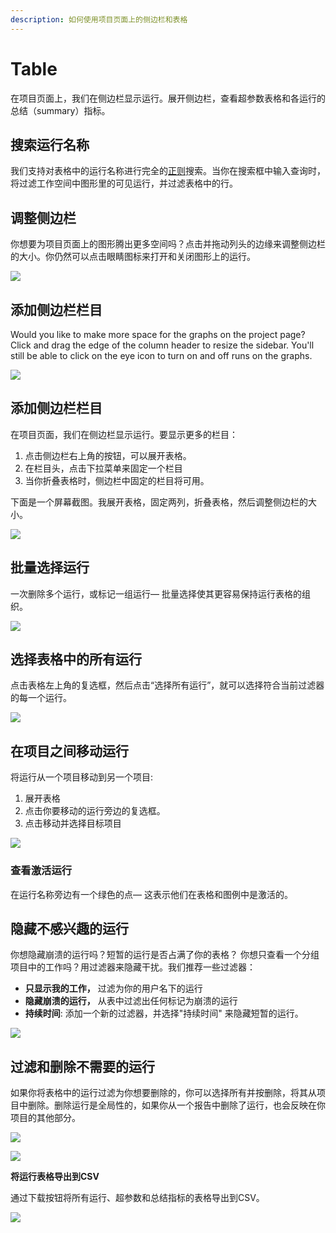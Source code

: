 ```yaml
---
description: 如何使用项目页面上的侧边栏和表格
---
```


# Table

在项目页面上，我们在侧边栏显示运行。展开侧边栏，查看超参数表格和各运行的总结（summary）指标。

## **搜索运行名称** <a id="search-run-names"></a>

我们支持对表格中的运行名称进行完全的[正则](https://dev.mysql.com/doc/refman/8.0/en/regexp.html)搜索。当你在搜索框中输入查询时，将过滤工作空间中图形里的可见运行，并过滤表格中的行。

## **调整侧边栏** <a id="search-end-time-for-runs"></a>

你想要为项目页面上的图形腾出更多空间吗？点击并拖动列头的边缘来调整侧边栏的大小。你仍然可以点击眼睛图标来打开和关闭图形上的运行。

![](https://gblobscdn.gitbook.com/assets%2F-Lqya5RvLedGEWPhtkjU%2F-MW8N_ojommBeLXH6s0q%2F-MW8PfjvFs5ZqD9G2M1Z%2Fimage.png?alt=media&token=558719a7-b279-4c58-9cdf-34b45141dd2c)

##  **添加侧边栏栏目** <a id="resize-the-sidebar"></a>

Would you like to make more space for the graphs on the project page? Click and drag the edge of the column header to resize the sidebar. You'll still be able to click on the eye icon to turn on and off runs on the graphs.

![](https://downloads.intercomcdn.com/i/o/153755378/d54ae70fb8155657a87545b1/howto+-+resize+column.gif)

##  **添加侧边栏栏目** <a id="add-sidebar-columns"></a>

在项目页面，我们在侧边栏显示运行。要显示更多的栏目：

1. 点击侧边栏右上角的按钮，可以展开表格。
2. 在栏目头，点击下拉菜单来固定一个栏目
3. 当你折叠表格时，侧边栏中固定的栏目将可用。

下面是一个屏幕截图。我展开表格，固定两列，折叠表格，然后调整侧边栏的大小。

![](https://downloads.intercomcdn.com/i/o/152951680/cf8cbc6b35e923be2551ba20/howto+-+pin+rows+in+table.gif)

## **批量选择运行** <a id="bulk-select-runs"></a>

一次删除多个运行，或标记一组运行— 批量选择使其更容易保持运行表格的组织。

![](https://gblobscdn.gitbook.com/assets%2F-Lqya5RvLedGEWPhtkjU%2F-M-_kEx6uMQmFLGxWsNg%2F-M-_kV-UaGxuJU1ZPrlU%2Fhowto%20-%20bulk%20select.gif?alt=media&token=332defe0-2189-4716-a59f-4b257c85ef54)

## **选择表格中的所有运行** <a id="select-all-runs-in-table"></a>

点击表格左上角的复选框，然后点击“选择所有运行”，就可以选择符合当前过滤器的每一个运行。

![](https://gblobscdn.gitbook.com/assets%2F-Lqya5RvLedGEWPhtkjU%2F-M0ul0z6Y1uJUreWXo8e%2F-M0ul98tfVzV8I3ZEUwS%2Fall%20runs%20select.gif?alt=media&token=22848cc2-18db-488b-b319-a036aa9b294c)

##  **在项目之间移动运行** <a id="move-runs-between-projects"></a>

将运行从一个项目移动到另一个项目:

1. 展开表格
2. 点击你要移动的运行旁边的复选框。
3. 点击移动并选择目标项目

![](https://gblobscdn.gitbook.com/assets%2F-Lqya5RvLedGEWPhtkjU%2F-Lre5UsXLl8Zf-3JnAjK%2F-Lre5cxWRhbXsiNDM9oZ%2Fhowto%20-%20move%20runs.gif?alt=media&token=0de0b628-9c0d-4b3b-b731-9cb0bbd0a396)

### **查看激活运行**

 在运行名称旁边有一个绿色的点— 这表示他们在表格和图例中是激活的。

## **隐藏不感兴趣的运行** <a id="hide-uninteresting-runs"></a>

你想隐藏崩溃的运行吗？短暂的运行是否占满了你的表格？ 你想只查看一个分组项目中的工作吗？用过滤器来隐藏干扰。我们推荐一些过滤器：

* **只显示我的工作，** 过滤为你的用户名下的运行
* **隐藏崩溃的运行，** 从表中过滤出任何标记为崩溃的运行
* **持续时间**: 添加一个新的过滤器，并选择"持续时间" 来隐藏短暂的运行。

![](https://gblobscdn.gitbook.com/assets%2F-Lqya5RvLedGEWPhtkjU%2F-M1HTKZ60qysEr5rT0AI%2F-M1HTcSqu1zgd1KyHcm1%2Fimage.png?alt=media&token=9f8e1cb4-3f66-431b-9e6a-eec12f79429d)

##  **过滤和删除不需要的运行** <a id="filter-and-delete-unwanted-runs"></a>

如果你将表格中的运行过滤为你想要删除的，你可以选择所有并按删除，将其从项目中删除。删除运行是全局性的，如果你从一个报告中删除了运行，也会反映在你项目的其他部分。

![](https://gblobscdn.gitbook.com/assets%2F-Lqya5RvLedGEWPhtkjU%2F-M7G221k9qy_9cEkyIbo%2F-M7G27kYS_r60aAYMm5N%2F2020-05-13%2019.14.13.gif?alt=media&token=7f762211-a38e-44b9-a78d-126e3b30b603)



![](https://gblobscdn.gitbook.com/assets%2F-Lqya5RvLedGEWPhtkjU%2F-MB_T4qiHGAgKDMj8hF6%2F-MB_THHqOT1sxMVJi3ge%2F2020-07-06%2011.51.01.gif?alt=media&token=b0734fd3-914a-42bf-b3bc-68c057462710)

**将运行表格导出到CSV**

通过下载按钮将所有运行、超参数和总结指标的表格导出到CSV。

![](https://gblobscdn.gitbook.com/assets%2F-Lqya5RvLedGEWPhtkjU%2F-MW1x2NQVlQFHU3_6Ias%2F-MW2-g_yCeN0W-TCVgbo%2F2021-03-18%2007.15.19.gif?alt=media&token=12b9ba6e-759f-4eb5-9058-d345454e7f01)

